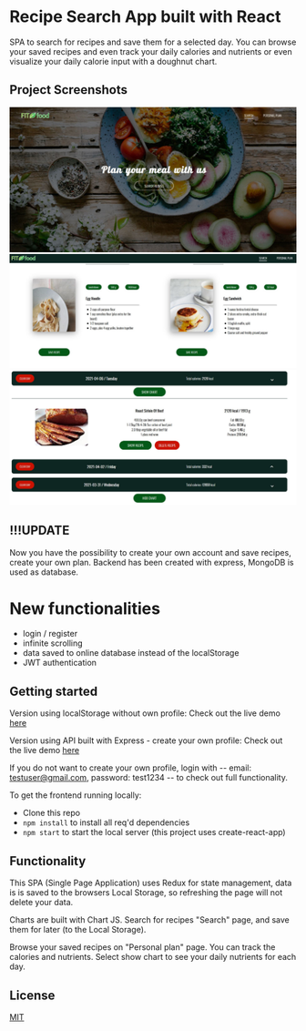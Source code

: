 # Recipe Search App built with React
SPA to search for recipes and save them for a selected day. You can browse your saved recipes and even track your daily calories and nutrients or even visualize your daily calorie input with a doughnut chart.

## Project Screenshots
![alt text](https://github.com/davidSooky/React-Recipe-App/blob/master/src/images/header.JPG)
![alt text](https://github.com/davidSooky/React-Recipe-App/blob/master/src/images/search.JPG)
![alt text](https://github.com/davidSooky/React-Recipe-App/blob/master/src/images/saved_recipes.JPG)

## !!!UPDATE
Now you have the possibility to create your own account and save recipes, create your own plan.
Backend has been created with express, MongoDB is used as database.
# New functionalities
- login / register
- infinite scrolling
- data saved to online database instead of the localStorage
- JWT authentication

## Getting started
Version using localStorage without own profile: Check out the live demo [here](https://agitated-minsky-5e5c92.netlify.app/)

Version using API built with Express - create your own profile: Check out the live demo [here](https://recipe-search-project.netlify.app/)

If you do not want to create your own profile, login with -- email: testuser@gmail.com, password: test1234 -- to check out full functionality.

To get the frontend running locally:

- Clone this repo
- ```npm install``` to install all req'd dependencies
- ```npm start``` to start the local server (this project uses create-react-app)

## Functionality
This SPA (Single Page Application) uses Redux for state management, data is is saved to the browsers Local Storage, so refreshing the page will not delete your data.

Charts are built with Chart JS.
Search for recipes "Search" page, and save them for later (to the Local Storage).

Browse your saved recipes on "Personal plan" page. You can track the calories and nutrients.
Select show chart to see your daily nutrients for each day.


## License
[MIT](https://choosealicense.com/licenses/mit/)
